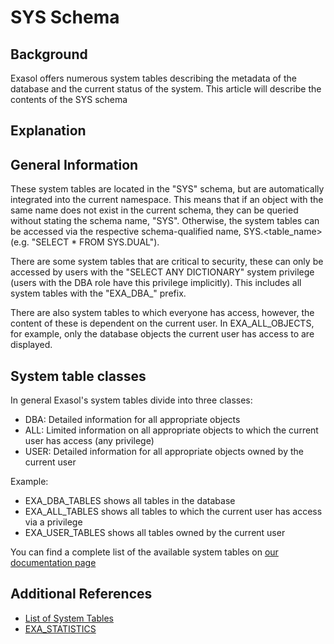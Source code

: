 # SYS Schema 
## Background

Exasol offers numerous system tables describing the metadata of the database and the current status of the system. This article will describe the contents of the SYS schema

## Explanation

## General Information

These system tables are located in the "SYS" schema, but are automatically integrated into the current namespace. This means that if an object with the same name does not exist in the current schema, they can be queried without stating the schema name, "SYS". Otherwise, the system tables can be accessed via the respective schema-qualified name, SYS.<table_name> (e.g. "SELECT * FROM SYS.DUAL").

There are some system tables that are critical to security, these can only be accessed by users with the "SELECT ANY DICTIONARY" system privilege (users with the DBA role have this privilege implicitly). This includes all system tables with the "EXA_DBA_" prefix.

There are also system tables to which everyone has access, however, the content of these is dependent on the current user. In EXA_ALL_OBJECTS, for example, only the database objects the current user has access to are displayed.

## System table classes

In general Exasol's system tables divide into three classes:

* DBA: Detailed information for all appropriate objects
* ALL: Limited information on all appropriate objects to which the current user has access (any privilege)
* USER: Detailed information for all appropriate objects owned by the current user

Example:

* EXA_DBA_TABLES shows all tables in the database
* EXA_ALL_TABLES shows all tables to which the current user has access via a privilege
* EXA_USER_TABLES shows all tables owned by the current user

You can find a complete list of the available system tables on [our documentation page](https://docs.exasol.com/sql_references/metadata/metadata_system_tables.htm#Metadata_System_Tables)

## Additional References

* [List of System Tables](https://docs.exasol.com/sql_references/metadata/metadata_system_tables.htm#Metadata_System_Tables)
* [EXA_STATISTICS](https://community.exasol.com/t5/database-features/exa-statistics/ta-p/1413)
